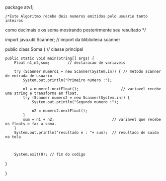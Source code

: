package atv1;



    /*Este Algoritmo recebe dois numeros emitidos pelo usuario tanto inteiros
  como decimais e os soma mostrando posterirmente seu resultado */


import java.util.Scanner; // import da bliblioteca scanner

public class Soma {       // classe principal

    public static void main(String[] args) {
        Float n1,n2,sum;        // declaracao de variaveis

        try (Scanner numero1 = new Scanner(System.in)) { // metodo scanner de entrada de usuario
            System.out.println("Primeiro numero :");

            n1 = numero1.nextFloat();                   // variavel recebe uma string e transforma em float.        
            try (Scanner numero2 = new Scanner(System.in)) {
                System.out.println("Segundo numero :");

                n2 = numero2.nextFloat();
            }
            sum = n1 + n2;                          // variavel que recebe os floats e faz a soma.
        }
        System.out.println("resultado e : "+ sum);  // resultado de saida na tela

       
        
        System.exit(0); // fim do codigo

}
    
}